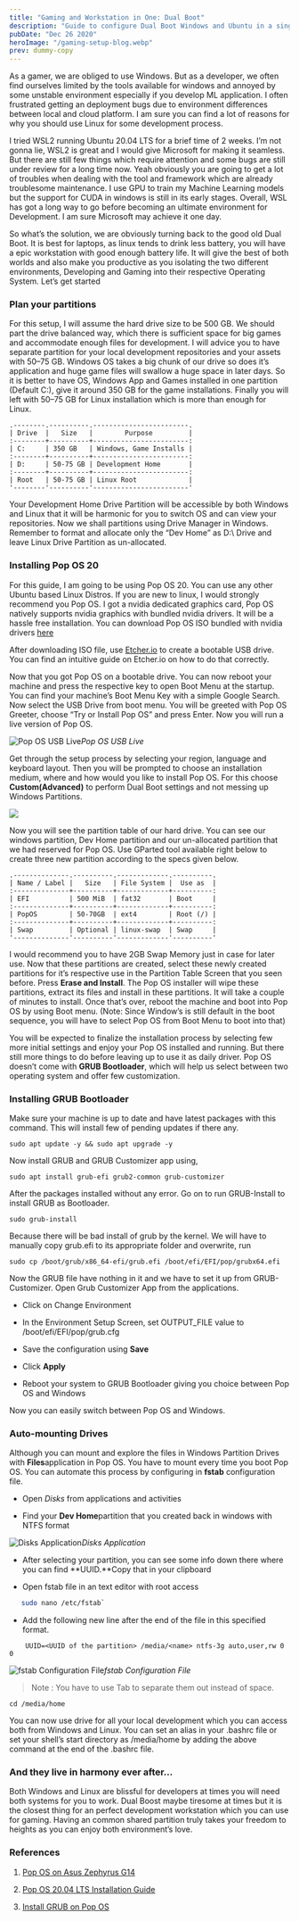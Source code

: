 ```yaml
---
title: "Gaming and Workstation in One: Dual Boot"
description: "Guide to configure Dual Boot Windows and Ubuntu in a single workbook."
pubDate: "Dec 26 2020"
heroImage: "/gaming-setup-blog.webp"
prev: dummy-copy
---
```


As a gamer, we are obliged to use Windows. But as a developer, we often find ourselves limited by the tools available for windows and annoyed by some unstable environment especially if you develop ML application. I often frustrated getting an deployment bugs due to environment differences between local and cloud platform. I am sure you can find a lot of reasons for why you should use Linux for some development process.

I tried WSL2 running Ubuntu 20.04 LTS for a brief time of 2 weeks. I’m not gonna lie, WSL2 is great and I would give Microsoft for making it seamless. But there are still few things which require attention and some bugs are still under review for a long time now. Yeah obviously you are going to get a lot of troubles when dealing with the tool and framework which are already troublesome maintenance. I use GPU to train my Machine Learning models but the support for CUDA in windows is still in its early stages. Overall, WSL has got a long way to go before becoming an ultimate environment for Development. I am sure Microsoft may achieve it one day.

So what’s the solution, we are obviously turning back to the good old Dual Boot. It is best for laptops, as linux tends to drink less battery, you will have a epic workstation with good enough battery life. It will give the best of both worlds and also make you productive as you isolating the two different environments, Developing and Gaming into their respective Operating System. Let’s get started

### Plan your partitions

For this setup, I will assume the hard drive size to be 500 GB. We should part the drive balanced way, which there is sufficient space for big games and accommodate enough files for development. I will advice you to have separate partition for your local development repositories and your assets with 50–75 GB. Windows OS takes a big chunk of our drive so does it’s application and huge game files will swallow a huge space in later days. So it is better to have OS, Windows App and Games installed in one partition (Default C:), give it around 350 GB for the game installations. Finally you will left with 50–75 GB for Linux installation which is more than enough for Linux.

    .--------.----------.------------------------.
    | Drive  |   Size   |        Purpose         |
    :--------+----------+------------------------:
    | C:     | 350 GB   | Windows, Game Installs |
    :--------+----------+------------------------:
    | D:     | 50-75 GB | Development Home       |
    :--------+----------+------------------------:
    | Root   | 50-75 GB | Linux Root             |
    '--------'----------'------------------------'

Your Development Home Drive Partition will be accessible by both Windows and Linux that it will be harmonic for you to switch OS and can view your repositories. Now we shall partitions using Drive Manager in Windows. Remember to format and allocate only the “Dev Home” as D:\ Drive and leave Linux Drive Partition as un-allocated.

### Installing Pop OS 20

For this guide, I am going to be using Pop OS 20. You can use any other Ubuntu based Linux Distros. If you are new to linux, I would strongly recommend you Pop OS. I got a nvidia dedicated graphics card, Pop OS natively supports nvidia graphics with bundled nvidia drivers. It will be a hassle free installation. You can download Pop OS ISO bundled with nvidia drivers [here](https://pop.system76.com/)

After downloading ISO file, use [Etcher.io](https://etcher.io/) to create a bootable USB drive. You can find an intuitive guide on Etcher.io on how to do that correctly.

Now that you got Pop OS on a bootable drive. You can now reboot your machine and press the respective key to open Boot Menu at the startup. You can find your machine’s Boot Menu Key with a simple Google Search. Now select the USB Drive from boot menu. You will be greeted with Pop OS Greeter, choose “Try or Install Pop OS” and press Enter. Now you will run a live version of Pop OS.

![Pop OS USB Live](https://cdn-images-1.medium.com/max/2720/0*AnSC1viNsTaxPtzF.png)*Pop OS USB Live*

Get through the setup process by selecting your region, language and keyboard layout. Then you will be prompted to choose an installation medium, where and how would you like to install Pop OS. For this choose **Custom(Advanced)** to perform Dual Boot settings and not messing up Windows Partitions.

![](https://cdn-images-1.medium.com/max/2728/0*cs6mkWSnrLF_aX-R.png)

Now you will see the partition table of our hard drive. You can see our windows partition, Dev Home partition and our un-allocated partition that we had reserved for Pop OS. Use GParted tool available right below to create three new partition according to the specs given below.

    .--------------.----------.-------------.----------.
    | Name / Label |   Size   | File System |  Use as  |
    :--------------+----------+-------------+----------:
    | EFI          | 500 MiB  | fat32       | Boot     |
    :--------------+----------+-------------+----------:
    | PopOS        | 50-70GB  | ext4        | Root (/) |
    :--------------+----------+-------------+----------:
    | Swap         | Optional | linux-swap  | Swap     |
    '--------------'----------'-------------'----------'

I would recommend you to have 2GB Swap Memory just in case for later use. Now that these partitions are created, select these newly created partitions for it’s respective use in the Partition Table Screen that you seen before. Press **Erase and Install**. The Pop OS installer will wipe these partitions, extract its files and install in these partitions. It will take a couple of minutes to install. Once that’s over, reboot the machine and boot into Pop OS by using Boot menu. (Note: Since Window’s is still default in the boot sequence, you will have to select Pop OS from Boot Menu to boot into that)

You will be expected to finalize the installation process by selecting few more initial settings and enjoy your Pop OS installed and running. But there still more things to do before leaving up to use it as daily driver. Pop OS doesn’t come with **GRUB Bootloader**, which will help us select between two operating system and offer few customization.

### Installing GRUB Bootloader

Make sure your machine is up to date and have latest packages with this command. This will install few of pending updates if there any.

    sudo apt update -y && sudo apt upgrade -y

Now install GRUB and GRUB Customizer app using,

    sudo apt install grub-efi grub2-common grub-customizer

After the packages installed without any error. Go on to run GRUB-Install to install GRUB as Bootloader.

    sudo grub-install

Because there will be bad install of grub by the kernel. We will have to manually copy grub.efi to its appropriate folder and overwrite, run

    sudo cp /boot/grub/x86_64-efi/grub.efi /boot/efi/EFI/pop/grubx64.efi

Now the GRUB file have nothing in it and we have to set it up from GRUB-Customizer. Open Grub Customizer App from the applications.

* Click on Change Environment

* In the Environment Setup Screen, set OUTPUT_FILE value to /boot/efi/EFI/pop/grub.cfg

* Save the configuration using **Save**

* Click **Apply**

* Reboot your system to GRUB Bootloader giving you choice between Pop OS and Windows

Now you can easily switch between Pop OS and Windows.

### Auto-mounting Drives

Although you can mount and explore the files in Windows Partition Drives with **Files**application in Pop OS. You have to mount every time you boot Pop OS. You can automate this process by configuring in **fstab** configuration file.

* Open *Disks* from applications and activities

* Find your **Dev Home**partition that you created back in windows with NTFS format

![Disks Application](https://cdn-images-1.medium.com/max/2000/1*6gD73xWDrMRuBHS3UTVahA.png)*Disks Application*

* After selecting your partition, you can see some info down there where you can find **UUID.**Copy that in your clipboard

* Open fstab file in an text editor with root access

```bash
   sudo nano /etc/fstab`
```

* Add the following new line after the end of the file in this specified format.

```
    UUID=<UUID of the partition> /media/<name> ntfs-3g auto,user,rw 0 0
```
![fstab Configuration File](https://cdn-images-1.medium.com/max/2010/1*oUvpf_jlzIv7tCGNLhG9IA.png)*fstab Configuration File*
> Note : You have to use Tab to separate them out instead of space.

    cd /media/home

You can now use drive for all your local development which you can access both from Windows and Linux. You can set an alias in your .bashrc file or set your shell’s start directory as /media/home by adding the above command at the end of the .bashrc file.

### And they live in harmony ever after…

Both Windows and Linux are blissful for developers at times you will need both systems for you to work. Dual Boost maybe tiresome at times but it is the closest thing for an perfect development workstation which you can use for gaming. Having an common shared partition truly takes your freedom to heights as you can enjoy both environment’s love.

### References

1. [Pop OS on Asus Zephyrus G14](https://abskmj.github.io/notes/posts/rog-zephyrus-g14/popos/)

2. [Pop OS 20.04 LTS Installation Guide](https://linoxide.com/distros/install-pop-os-20-04/)

3. [Install GRUB on Pop OS](https://jacci.net/linux/pop-os/how-to-install-grub-on-pop-os-20-04/)
